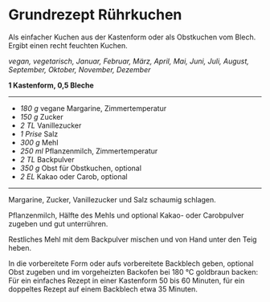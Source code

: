 # Grundrezept Rührkuchen

Als einfacher Kuchen aus der Kastenform oder als Obstkuchen vom Blech. Ergibt einen recht feuchten Kuchen.

*vegan, vegetarisch, Januar, Februar, März, April, Mai, Juni, Juli, August, September, Oktober, November, Dezember*

**1 Kastenform, 0,5 Bleche**

---

- *180 g* vegane Margarine, Zimmertemperatur
- *150 g* Zucker
- *2 TL* Vanillezucker
- *1 Prise* Salz
- *300 g* Mehl
- *250 ml* Pflanzenmilch, Zimmertemperatur
- *2 TL* Backpulver
- *350 g* Obst für Obstkuchen, optional
- *2 EL* Kakao oder Carob, optional

---

Margarine, Zucker, Vanillezucker und Salz schaumig schlagen.

Pflanzenmilch, Hälfte des Mehls und optional Kakao- oder Carobpulver zugeben und gut unterrühren.

Restliches Mehl mit dem Backpulver mischen und von Hand unter den Teig heben.

In die vorbereitete Form oder aufs vorbereitete Backblech geben, optional Obst zugeben und im vorgeheizten Backofen bei 180 °C goldbraun backen: Für ein einfaches Rezept in einer Kastenform 50 bis 60 Minuten, für ein doppeltes Rezept auf einem Backblech etwa 35 Minuten.
